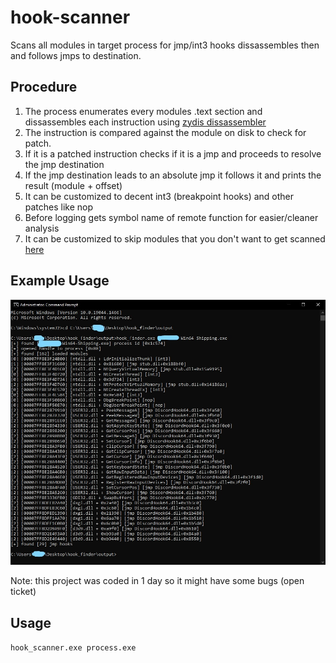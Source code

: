 # hook-scanner
Scans all modules in target process for jmp/int3 hooks dissassembles then and follows jmps to destination.

## Procedure
1. The process enumerates every modules .text section and dissassembles each instruction using [zydis dissassembler](https://github.com/zyantific/zydis)
2. The instruction is compared against the module on disk to check for patch.
3. If it is a patched instruction checks if it is a jmp and proceeds to resolve the jmp destination
4. If the jmp destination leads to an absolute jmp it follows it and prints the result (module + offset)
5. It can be customized to decent int3 (breakpoint hooks) and other patches like nop
6. Before logging gets symbol name of remote function for easier/cleaner analysis
7. It can be customized to skip modules that you don't want to get scanned [here](https://github.com/armvirus/hook-scanner/blob/21010632c050f89aff219254087d20d8970085ff/hook_scanner/scanner.cpp#L119)
## Example Usage
![Valorant Example](./example.jpg)

Note: this project was coded in 1 day so it might have some bugs (open ticket)<br />

## Usage

```hook_scanner.exe process.exe```
